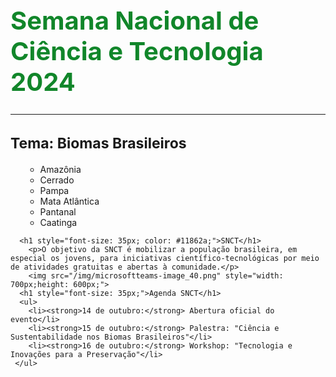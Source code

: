 <html>
<head>
    <title>snct</title>
    
</head>
<body>
    <h1 style="font-size: 40px; color: #11862a;">Semana Nacional de Ciência e Tecnologia 2024</h1>
    <hr>
    <h2 style="font-size: 23px;"> Tema: Biomas Brasileiros</h2>
        <ol>
            <ul>
                <li>Amazônia</li>
                <li>Cerrado</li>
                <li>Pampa</li>
                <li>Mata Atlântica</li>
                <li>Pantanal</li>
                <li>Caatinga</li>
            </ul>
        </ol>
    
      <h1 style="font-size: 35px; color: #11862a;">SNCT</h1> 
        <p>O objetivo da SNCT é mobilizar a população brasileira, em especial os jovens, para iniciativas científico-tecnológicas por meio de atividades gratuitas e abertas à comunidade.</p>
        <img src="/img/microsoftteams-image_40.png" style="width: 700px;height: 600px;">
      <h1 style="font-size: 35px;">Agenda SNCT</h1>
      <ul>
        <li><strong>14 de outubro:</strong> Abertura oficial do evento</li>
        <li><strong>15 de outubro:</strong> Palestra: "Ciência e Sustentabilidade nos Biomas Brasileiros"</li>
        <li><strong>16 de outubro:</strong> Workshop: "Tecnologia e Inovações para a Preservação"</li>
     </ul>



</body>
</html>
